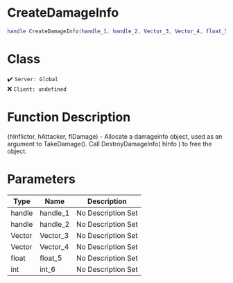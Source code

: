 # CreateDamageInfo
```lua
handle CreateDamageInfo(handle_1, handle_2, Vector_3, Vector_4, float_5, int_6)
```
# Class
✔️ `Server: Global`  
❌ `Client: undefined`  

# Function Description
(hInflictor, hAttacker, flDamage) - Allocate a damageinfo object, used as an argument to TakeDamage(). Call DestroyDamageInfo( hInfo ) to free the object.
# Parameters
Type|Name|Description
--|--|--
handle|handle_1|No Description Set
handle|handle_2|No Description Set
Vector|Vector_3|No Description Set
Vector|Vector_4|No Description Set
float|float_5|No Description Set
int|int_6|No Description Set
